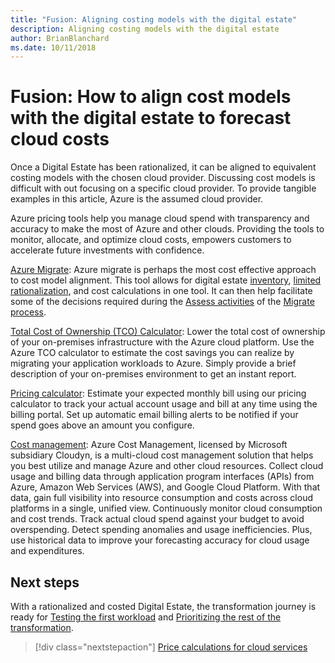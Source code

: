 ```yaml
---
title: "Fusion: Aligning costing models with the digital estate"
description: Aligning costing models with the digital estate
author: BrianBlanchard
ms.date: 10/11/2018
---
```


# Fusion: How to align cost models with the digital estate to forecast cloud costs

Once a Digital Estate has been rationalized, it can be aligned to equivalent costing models with the chosen cloud provider. Discussing cost models is difficult with out focusing on a specific cloud provider. To provide tangible examples in this article, Azure is the assumed cloud provider.

Azure pricing tools help you manage cloud spend with transparency and accuracy to make the most of Azure and other clouds. Providing the tools to monitor, allocate, and optimize cloud costs, empowers customers to accelerate future investments with confidence.

[Azure Migrate](/azure/migrate/migrate-overview): Azure migrate is perhaps the most cost effective approach to cost model alignment. This tool allows for digital estate [inventory](inventory.md), [limited rationalization](rationalize.md), and cost calculations in one tool. It can then help facilitate some of the decisions required during the [Assess activities](../migration/execute/assess.md) of the [Migrate process](../migration/overview.md).

[Total Cost of Ownership (TCO) Calculator](https://www.tco.microsoft.com/): Lower the total cost of ownership of your on-premises infrastructure with the Azure cloud platform. Use the Azure TCO calculator to estimate the cost savings you can realize by migrating your application workloads to Azure. Simply provide a brief description of your on-premises environment to get an instant report.

[Pricing calculator](https://azure.microsoft.com/en-in/pricing/): Estimate your expected monthly bill using our pricing calculator to track your actual account usage and bill at any time using the billing portal. Set up automatic email billing alerts to be notified if your spend goes above an amount you configure.

[Cost management](https://azure.microsoft.com/en-in/services/cost-management/): Azure Cost Management, licensed by Microsoft subsidiary Cloudyn, is a multi-cloud cost management solution that helps you best utilize and manage Azure and other cloud resources. Collect cloud usage and billing data through application program interfaces (APIs) from Azure, Amazon Web Services (AWS), and Google Cloud Platform. With that data, gain full visibility into resource consumption and costs across cloud platforms in a single, unified view. Continuously monitor cloud consumption and cost trends. Track actual cloud spend against your budget to avoid overspending. Detect spending anomalies and usage inefficiencies. Plus, use historical data to improve your forecasting accuracy for cloud usage and expenditures.

## Next steps

With a rationalized and costed Digital Estate, the transformation journey is ready for [Testing the first workload](technical-spikes.md) and [Prioritizing the rest of the transformation](migration-backlog.md).

> [!div class="nextstepaction"]
> [Price calculations for cloud services](calculate.md)